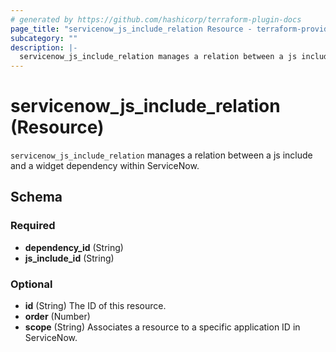 ```yaml
---
# generated by https://github.com/hashicorp/terraform-plugin-docs
page_title: "servicenow_js_include_relation Resource - terraform-provider-servicenow"
subcategory: ""
description: |-
  servicenow_js_include_relation manages a relation between a js include and a widget dependency within ServiceNow.
---
```


# servicenow_js_include_relation (Resource)

`servicenow_js_include_relation` manages a relation between a js include and a widget dependency within ServiceNow.



<!-- schema generated by tfplugindocs -->
## Schema

### Required

- **dependency_id** (String)
- **js_include_id** (String)

### Optional

- **id** (String) The ID of this resource.
- **order** (Number)
- **scope** (String) Associates a resource to a specific application ID in ServiceNow.


